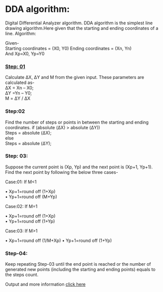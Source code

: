 # DDA algorithm: 
Digital Differential Analyzer algorithm.
DDA algorithm is the simplest line drawing algorithm.Here given that the starting and ending coordinates of a line.
Algorithm: 

Given- <br>
Starting coordinates = (X0, Y0)
Ending coordinates = (Xn, Yn)<br>
And Xp=X0, Yp=Y0

### <u>Step: 01</u>
Calculate ΔX, ΔY and M from the given input.
These parameters are calculated as-<br>
ΔX = Xn – X0;<br>
ΔY =Yn – Y0;<br>
M = ΔY / ΔX

### Step:02
Find the number of steps or points in between the starting and ending coordinates.
if (absolute (ΔX) > absolute (ΔY))<br>
Steps = absolute (ΔX);<br>
else<br>
Steps = absolute (ΔY);

### Step: 03:
Suppose the current point is (Xp, Yp) and the next point is (Xp+1, Yp+1).
Find the next point by following the below three cases-

Case:01: If  M<1<br>

•	Xp+1=round off (1+Xp)<br>
•	Yp+1=round off (M+Yp)

Case:02: If  M=1<br>

•	Xp+1=round off (1+Xp)<br>
•	Yp+1=round off (1+Yp)

Case:03: If  M>1

•	Xp+1=round off (1/M+Xp)
•	Yp+1=round off (1+Yp)


### Step-04:
 
Keep repeating Step-03 until the end point is reached or the number of generated new points (including the starting and ending points) equals to the steps count.

Output and more information [click here](https://drive.google.com/file/d/1Vxy67tbutN8DEAt4zfXhYIgaWw942O-R/view?usp=sharing)

